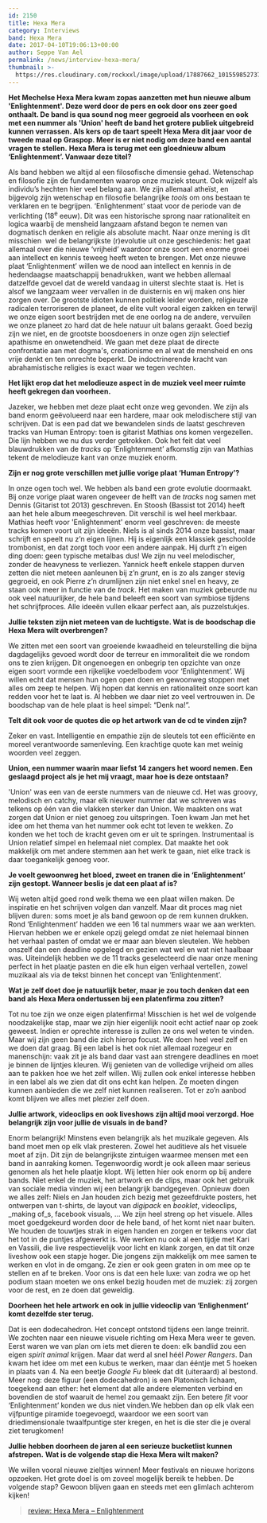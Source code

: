 ```yaml
---
id: 2150
title: Hexa Mera
category: Interviews
band: Hexa Mera
date: 2017-04-10T19:06:13+00:00
author: Seppe Van Ael
permalink: /news/interview-hexa-mera/
thumbnail: >-
  https://res.cloudinary.com/rockxxl/image/upload/17887662_10155985273773032_187117082_o.jpg
---
```

**Het Mechelse Hexa Mera kwam zopas aanzetten met hun nieuwe album 'Enlightenment'. Deze werd door de pers en ook door ons zeer goed onthaalt. De band is qua sound nog meer gegroeid als voorheen en ook met een nummer als 'Union' heeft de band het grotere publiek uitgebreid kunnen verrassen. Als kers op de taart speelt Hexa Mera dit jaar voor de tweede maal op Graspop. Meer is er niet nodig om deze band een aantal vragen te stellen.**
**Hexa Mera is terug met een gloednieuw album ‘Enlightenment’. Vanwaar deze titel?**

Als band hebben we altijd al een filosofische dimensie gehad. Wetenschap en filosofie zijn de fundamenten waarop onze muziek steunt. Ook wijzelf als individu’s hechten hier veel belang aan. We zijn allemaal atheïst, en bijgevolg zijn wetenschap en filosofie belangrijke _tools_ om ons bestaan te verklaren en te begrijpen. ‘Enlightenment’ staat voor de periode van de verlichting (18<sup>e</sup> eeuw). Dit was een historische sprong naar rationaliteit en logica waarbij de mensheid langzaam afstand begon te nemen van dogmatisch denken en religie als absolute macht. Naar onze mening is dit misschien  wel de belangrijkste (r)evolutie uit onze geschiedenis: het gaat allemaal over die nieuwe ‘vrijheid’ waardoor onze soort een enorme groei aan intellect en kennis teweeg heeft weten te brengen. Met onze nieuwe plaat ‘Enlightenment’ willen we de nood aan intellect en kennis in de hedendaagse maatschappij benadrukken, want we hebben allemaal datzelfde gevoel dat de wereld vandaag in uiterst slechte staat is. Het is alsof we langzaam weer vervallen in de duisternis en wij maken ons hier zorgen over. De grootste idioten kunnen politiek leider worden, religieuze radicalen terroriseren de planeet, de elite vult vooral eigen zakken en terwijl we onze eigen soort bestrijden met de ene oorlog na de andere, vervuilen we onze planeet zo hard dat de hele natuur uit balans geraakt. Goed bezig zijn we niet, en de grootste boosdoeners in onze ogen zijn selectief apathisme en onwetendheid. We gaan met deze plaat de directe confrontatie aan met dogma's, creationisme en al wat de mensheid en ons vrije denkt en ten onrechte beperkt. De indoctrinerende kracht van abrahamistische religies is exact waar we tegen vechten.
  
**Het lijkt erop dat het melodieuze aspect in de** **muziek veel meer ruimte heeft gekregen dan voorheen.**

Jazeker, we hebben met deze plaat echt onze weg gevonden. We zijn als band enorm geëvolueerd naar een hardere, maar ook melodischere stijl van schrijven. Dat is een pad dat we bewandelen sinds de laatst geschreven tracks van Human Entropy: toen is gitarist Mathias ons komen vergezellen. Die lijn hebben we nu dus verder getrokken. Ook het feit dat veel blauwdrukken van de _tracks_ op ‘Enlightenment’ afkomstig zijn van Mathias tekent de melodieuze kant van onze muziek enorm.

**Zijn er nog grote verschillen met jullie vorige plaat ‘Human Entropy’?**

In onze ogen toch wel. We hebben als band een grote evolutie doormaakt. Bij onze vorige plaat waren ongeveer de helft van de _tracks_ nog samen met Dennis (Gitarist tot 2013) geschreven. En Stoosh (Bassist tot 2014) heeft aan het hele album meegeschreven. Dit verschil is wel heel merkbaar. Mathias heeft voor 'Enlightenment' enorm veel geschreven: de meeste tracks komen voort uit zijn ideeën. Niels is al sinds 2014 onze bassist, maar schrijft en speelt nu z’n eigen lijnen. Hij is eigenlijk een klassiek geschoolde trombonist, en dat zorgt toch voor een andere aanpak. Hij durft z’n eigen ding doen: geen typische metalbas dus! We zijn nu veel melodischer, zonder de heavyness te verliezen. Yannick heeft enkele stappen durven zetten die niet meteen aanleunen bij z’n _grunt_, en is zo als zanger stevig gegroeid, en ook Pierre z’n drumlijnen zijn niet enkel snel en heavy, ze staan ook meer in functie van de _track_. Het maken van muziek gebeurde nu ook veel natuurlijker, de hele band beleeft een soort van symbiose tijdens het schrijfproces. Alle ideeën vullen elkaar perfect aan, als puzzelstukjes.

**Jullie teksten zijn niet meteen van de luchtigste. Wat is de boodschap die Hexa Mera wilt overbrengen?** 

We zitten met een soort van groeiende kwaadheid en teleurstelling die bijna dagdagelijks gevoed wordt door de terreur en immoraliteit die we rondom ons te zien krijgen. Dit ongenoegen en onbegrip ten opzichte van onze eigen soort vormde een rijkelijke voedelbodem voor ‘Enlightenment’. Wij willen echt dat mensen hun ogen open doen en gewoonweg stoppen met alles om zeep te helpen. Wij hopen dat kennis en rationaliteit onze soort kan redden voor het te laat is. Al hebben we daar niet zo veel vertrouwen in. De boodschap van de hele plaat is heel simpel: “Denk na!”.

**Telt dit ook voor de quotes die op het artwork van de cd te vinden zijn?**

Zeker en vast. Intelligentie en empathie zijn de sleutels tot een efficiënte en moreel verantwoorde samenleving. Een krachtige quote kan met weinig woorden veel zeggen.

**Union, een nummer waarin maar liefst 14 zangers het woord nemen. Een geslaagd project als je het mij vraagt, maar hoe is deze ontstaan?**

'Union' was een van de eerste nummers van de nieuwe cd. Het was groovy, melodisch en catchy, maar elk nieuwer nummer dat we schreven was telkens op één van die vlakken sterker dan Union. We maakten ons wat zorgen dat Union er niet genoeg zou uitspringen. Toen kwam Jan met het idee om het thema van het nummer ook echt tot leven te wekken. Zo konden we het toch de kracht geven om er uit te springen. Instrumentaal is Union relatief simpel en helemaal niet complex. Dat maakte het ook makkelijk om met andere stemmen aan het werk te gaan, niet elke track is daar toegankelijk genoeg voor.

**Je voelt gewoonweg het bloed, zweet en tranen die in ‘Enlightenment’ zijn gestopt. Wanneer beslis je dat een plaat af is?**

Wij weten altijd goed rond welk thema we een plaat willen maken. De inspiratie en het schrijven volgen dan vanzelf. Maar dit proces mag niet blijven duren: soms moet je als band gewoon op de rem kunnen drukken. Rond ‘Enlightenment’ hadden we een 16 tal nummers waar we aan werkten. Hiervan hebben we er enkele opzij gelegd omdat ze niet helemaal binnen het verhaal pasten of omdat we er maar aan bleven sleutelen. We hebben onszelf dan een deadline opgelegd en gezien wat wel en wat niet haalbaar was. Uiteindelijk hebben we de 11 tracks geselecteerd die naar onze mening perfect in het plaatje pasten en die elk hun eigen verhaal vertellen, zowel muzikaal als via de tekst binnen het concept van ‘Enlightenment’.

**Wat je zelf doet doe je natuurlijk beter, maar je zou toch denken dat een band als Hexa Mera ondertussen bij een platenfirma zou zitten?**

Tot nu toe zijn we onze eigen platenfirma! Misschien is het wel de volgende noodzakelijke stap, maar we zijn hier eigenlijk nooit echt actief naar op zoek geweest. Indien er oprechte interesse is zullen ze ons wel weten te vinden. Maar wij zijn geen band die zich hierop focust. We doen heel veel zelf en we doen dat graag. Bij een label is het ook niet allemaal rozegeur en manenschijn: vaak zit je als band daar vast aan strengere deadlines en moet je binnen de lijntjes kleuren. Wij genieten van de volledige vrijheid om alles aan te pakken hoe we het zelf willen. Wij zullen ook enkel interesse hebben in een label als we zien dat dit ons echt kan helpen. Ze moeten dingen kunnen aanbieden die we zelf niet kunnen realiseren. Tot er zo’n aanbod komt blijven we alles met plezier zelf doen.

**Jullie artwork, videoclips en ook liveshows zijn altijd mooi verzorgd. Hoe belangrijk zijn voor jullie de visuals in de band?**

Enorm belangrijk! Minstens even belangrijk als het muzikale gegeven. Als band moet men op elk vlak presteren. Zowel het auditieve als het visuele moet af zijn. Dit zijn de belangrijkste zintuigen waarmee mensen met een band in aanraking komen. Tegenwoordig wordt je ook alleen maar serieus genomen als het hele plaatje klopt. Wij letten hier ook enorm op bij andere bands. Niet enkel de muziek, het artwork en de clips, maar ook het gebruik van sociale media vinden wij een belangrijk bandgegeven. Opnieuw doen we alles zelf: Niels en Jan houden zich bezig met gezeefdrukte posters, het ontwerpen van t-shirts, de layout van _digipack_ en _booklet_, videoclips, _making of_s, facebook visuals, … We zijn heel streng op het visuele. Alles moet goedgekeurd worden door de hele band, of het komt niet naar buiten. We houden de touwtjes strak in eigen handen en zorgen er telkens voor dat het tot in de puntjes afgewerkt is. We werken nu ook al een tijdje met Kari en Vassili, die live respectievelijk voor licht en klank zorgen, en dat tilt onze liveshow ook een stapje hoger. Die jongens zijn makkelijk om mee samen te werken en vlot in de omgang. Ze zien er ook geen graten in om mee op te stellen en af te breken. Voor ons is dat een hele luxe: van zodra we op het podium staan moeten we ons enkel bezig houden met de muziek: zij zorgen voor de rest, en ze doen dat geweldig.

**Doorheen het hele artwork en ook in jullie videoclip van ‘Enlighenment’ komt dezelfde ster terug.** 

Dat is een dodecahedron. Het concept ontstond tijdens een lange treinrit. We zochten naar een nieuwe visuele richting om Hexa Mera weer te geven. Eerst waren we van plan om iets met dieren te doen: elk bandlid zou een eigen _spirit animal_ krijgen. Maar dat werd al snel héél _Power Rangers_. Dan kwam het idee om met een kubus te werken, maar dan ééntje met 5 hoeken in plaats van 4. Na een beetje _Google Fu_ bleek dat dit (uiteraard) al bestond. Meer nog: deze figuur (een dodecahedron) is een Platonisch lichaam, toegekend aan ether: het element dat alle andere elementen verbind en bovendien de stof waaruit de hemel zou gemaakt zijn. Een betere _fit_ voor ‘Enlightenment’ konden we dus niet vinden.We hebben dan op elk vlak een vijfpuntige piramide toegevoegd, waardoor we een soort van driedimensionale twaalfpuntige ster kregen, en het is die ster die je overal ziet terugkomen!

**Jullie hebben doorheen de jaren al een serieuze bucketlist kunnen afstrepen.** **Wat is de volgende stap die Hexa Mera wilt maken?**

We willen vooral nieuwe zieltjes winnen! Meer festivals en nieuwe horizons opzoeken. Het grote doel is om zoveel mogelijk bereik te hebben. De volgende stap? Gewoon blijven gaan en steeds met een glimlach achterom kijken!

<blockquote data-secret="qWzW49IueO" class="wp-embedded-content">
  <p>
    <a href="http://www.rockxxl.com/album-review/review-hexa-mera-enlightenment/">review: Hexa Mera – Enlightenment</a>
  </p>
</blockquote>
